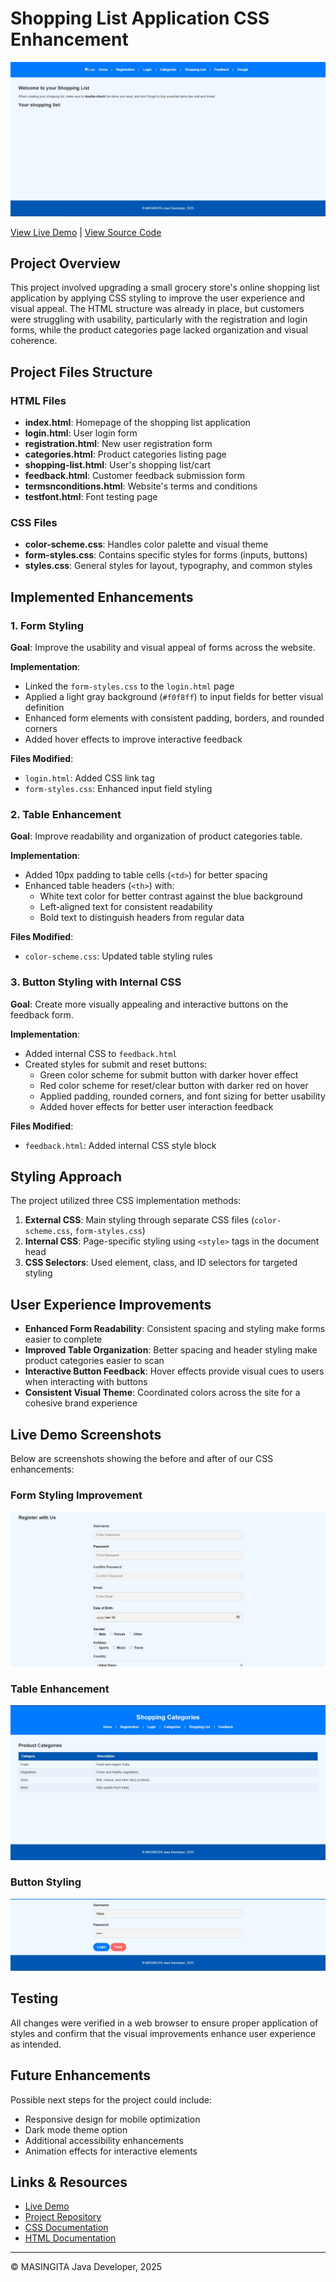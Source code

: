 # Shopping List Application CSS Enhancement

![Shopping List App Screenshot](/Home.jpg)

[View Live Demo](https://tinyu01.github.io/fullstack_web_dev_lab_03/) | [View Source Code](https://github.com/Tinyu01/fullstack_web_dev_lab_03)

## Project Overview
This project involved upgrading a small grocery store's online shopping list application by applying CSS styling to improve the user experience and visual appeal. The HTML structure was already in place, but customers were struggling with usability, particularly with the registration and login forms, while the product categories page lacked organization and visual coherence.

## Project Files Structure

### HTML Files
- **index.html**: Homepage of the shopping list application
- **login.html**: User login form
- **registration.html**: New user registration form
- **categories.html**: Product categories listing page
- **shopping-list.html**: User's shopping list/cart
- **feedback.html**: Customer feedback submission form
- **termsnconditions.html**: Website's terms and conditions
- **testfont.html**: Font testing page

### CSS Files
- **color-scheme.css**: Handles color palette and visual theme
- **form-styles.css**: Contains specific styles for forms (inputs, buttons)
- **styles.css**: General styles for layout, typography, and common styles

## Implemented Enhancements

### 1. Form Styling
**Goal**: Improve the usability and visual appeal of forms across the website.

**Implementation**:
- Linked the `form-styles.css` to the `login.html` page
- Applied a light gray background (`#f0f8ff`) to input fields for better visual definition
- Enhanced form elements with consistent padding, borders, and rounded corners
- Added hover effects to improve interactive feedback

**Files Modified**:
- `login.html`: Added CSS link tag
- `form-styles.css`: Enhanced input field styling

### 2. Table Enhancement
**Goal**: Improve readability and organization of product categories table.

**Implementation**:
- Added 10px padding to table cells (`<td>`) for better spacing
- Enhanced table headers (`<th>`) with:
  - White text color for better contrast against the blue background
  - Left-aligned text for consistent readability
  - Bold text to distinguish headers from regular data

**Files Modified**:
- `color-scheme.css`: Updated table styling rules

### 3. Button Styling with Internal CSS
**Goal**: Create more visually appealing and interactive buttons on the feedback form.

**Implementation**:
- Added internal CSS to `feedback.html`
- Created styles for submit and reset buttons:
  - Green color scheme for submit button with darker hover effect
  - Red color scheme for reset/clear button with darker red on hover
  - Applied padding, rounded corners, and font sizing for better usability
  - Added hover effects for better user interaction feedback

**Files Modified**:
- `feedback.html`: Added internal CSS style block

## Styling Approach

The project utilized three CSS implementation methods:
1. **External CSS**: Main styling through separate CSS files (`color-scheme.css`, `form-styles.css`)
2. **Internal CSS**: Page-specific styling using `<style>` tags in the document head
3. **CSS Selectors**: Used element, class, and ID selectors for targeted styling

## User Experience Improvements

- **Enhanced Form Readability**: Consistent spacing and styling make forms easier to complete
- **Improved Table Organization**: Better spacing and header styling make product categories easier to scan
- **Interactive Button Feedback**: Hover effects provide visual cues to users when interacting with buttons
- **Consistent Visual Theme**: Coordinated colors across the site for a cohesive brand experience

## Live Demo Screenshots

Below are screenshots showing the before and after of our CSS enhancements:

### Form Styling Improvement
![Form Styling Before and After](/Form.jpg)

### Table Enhancement
![Table Styling Before and After](/Table.jpg)

### Button Styling
![Button Styling Before and After](/Button.jpg)

## Testing
All changes were verified in a web browser to ensure proper application of styles and confirm that the visual improvements enhance user experience as intended.

## Future Enhancements
Possible next steps for the project could include:
- Responsive design for mobile optimization
- Dark mode theme option
- Additional accessibility enhancements
- Animation effects for interactive elements

## Links & Resources

- [Live Demo](https://tinyu01.github.io/fullstack_web_dev_lab_03/)
- [Project Repository](https://github.com/Tinyu01/fullstack_web_dev_lab_03)
- [CSS Documentation](https://developer.mozilla.org/en-US/docs/Web/CSS)
- [HTML Documentation](https://developer.mozilla.org/en-US/docs/Web/HTML)

---

© MASINGITA Java Developer, 2025